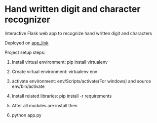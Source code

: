 # Hand written digit and character recognizer

Interactive Flask web app to recognize hand written digit and characters

Deployed on [app_link](https://glacial-temple-26332.herokuapp.com/)

Project setup steps:

1. Install virtual environment: pip install virtualenv

2. Create virtual environment: virtualenv env

3. activate environment: env/Scripts/activate(For windows) and source env/bin/activate

4. Install related libraries: pip install -r requirements

5. After all modules are install then

6. python app.py
